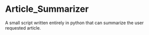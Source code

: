 # Article_Summarizer
A small script written entirely in python that can summarize the user requested article.
